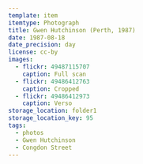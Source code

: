 ```yaml
---
template: item
itemtype: Photograph
title: Gwen Hutchinson (Perth, 1987)
date: 1987-08-18
date_precision: day
license: cc-by
images:
  - flickr: 49487115707
    caption: Full scan
  - flickr: 49486412763
    caption: Cropped
  - flickr: 49486412973
    caption: Verso
storage_location: folder1
storage_location_key: 95
tags:
  - photos
  - Gwen Hutchinson
  - Congdon Street
---
```

